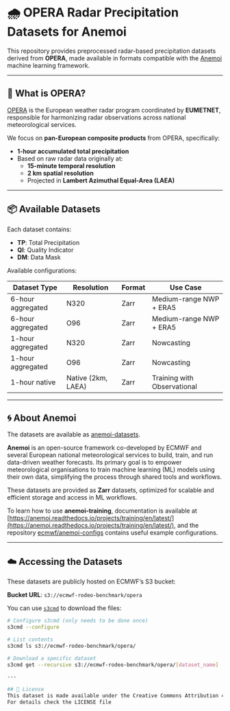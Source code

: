 # 🌧️ OPERA Radar Precipitation Datasets for Anemoi

This repository provides preprocessed radar-based precipitation datasets derived from **OPERA**, made available in formats compatible with the [Anemoi](https://github.com/ecmwf/anemoi-datasets) machine learning framework.

---

## 📡 What is OPERA?

[OPERA](https://www.eumetnet.eu/observations/weather-radar-network/) is the European weather radar program coordinated by **EUMETNET**, responsible for harmonizing radar observations across national meteorological services.

We focus on **pan-European composite products** from OPERA, specifically:
- **1-hour accumulated total precipitation**
- Based on raw radar data originally at:
  - **15-minute temporal resolution**
  - **2 km spatial resolution**
  - Projected in **Lambert Azimuthal Equal-Area (LAEA)**

---

## 📦 Available Datasets

Each dataset contains:
- **TP**: Total Precipitation  
- **QI**: Quality Indicator  
- **DM**: Data Mask

Available configurations:

| Dataset Type          | Resolution         | Format | Use Case                       |
|-----------------------|--------------------|--------|--------------------------------|
| 6-hour aggregated     | N320               | Zarr   | Medium-range NWP + ERA5        |
| 6-hour aggregated     | O96                | Zarr   | Medium-range NWP + ERA5        |
| 1-hour aggregated     | N320               | Zarr   | Nowcasting                     |
| 1-hour aggregated     | O96                | Zarr   | Nowcasting                     |
| 1-hour native         | Native (2km, LAEA) | Zarr   | Training with Observational    |

---

## 🌀 About Anemoi

The datasets are available as [anemoi-datasets](https://github.com/ecmwf/anemoi-datasets).

**Anemoi** is an open-source framework co-developed by ECMWF and several European national meteorological services to build, train, and run data-driven weather forecasts. Its primary goal is to empower meteorological organisations to train machine learning (ML) models using their own data, simplifying the process through shared tools and workflows.

These datasets are provided as **Zarr** datasets, optimized for scalable and efficient storage and access in ML workflows.

To learn how to use **anemoi-training**, documentation is available at [https://anemoi.readthedocs.io/projects/training/en/latest/](https://anemoi.readthedocs.io/projects/training/en/latest/), and the repository [ecmwf/anemoi-configs](https://github.com/ecmwf/anemoi-configs) contains useful example configurations.

---

## ☁️ Accessing the Datasets

These datasets are publicly hosted on ECMWF’s S3 bucket:

**Bucket URL**: `s3://ecmwf-rodeo-benchmark/opera`

You can use [`s3cmd`](https://s3tools.org/s3cmd) to download the files:

```bash
# Configure s3cmd (only needs to be done once)
s3cmd --configure

# List contents
s3cmd ls s3://ecmwf-rodeo-benchmark/opera/

# Download a specific dataset
s3cmd get --recursive s3://ecmwf-rodeo-benchmark/opera/[dataset_name]

---

## 📄 License
This dataset is made available under the Creative Commons Attribution 4.0 International (CC BY 4.0) license.
For details check the LICENSE file